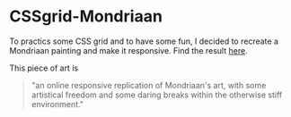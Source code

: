 # CSSgrid-Mondriaan

To practics some CSS grid and to have some fun, I decided to recreate a Mondriaan painting and make it responsive. 
Find the result [here](https://tinevancorenland.github.io/CSSgrid-Mondriaan/).

This piece of art is
> "an online responsive replication of Mondriaan's art, with some artistical freedom 
> and some daring breaks within the otherwise stiff environment." 

